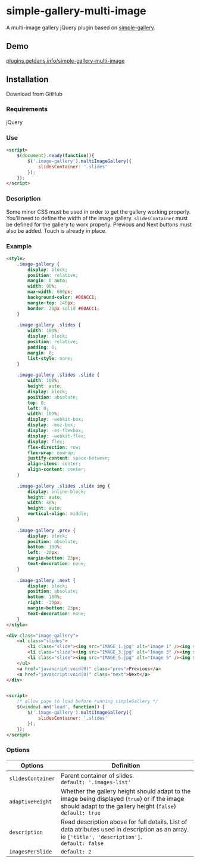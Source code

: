 # simple-gallery-multi-image
A multi-image gallery jQuery plugin based on [simple-gallery](https://github.com/LeeroyJenks/simple-gallery).

## Demo
[plugins.getdans.info/simple-gallery-multi-image](http://plugins.getdans.info/simple-gallery-multi-image)

## Installation
Download from GitHub

### Requirements
jQuery

### Use
```html
<script>
    $(document).ready(function(){
        $('.image-gallery').multiImageGallery({
            slidesContainer: '.slides'
        });
    });
</script>
```
### Description

Some minor CSS must be used in order to get the gallery working properly. You'll need to define the width of the image gallery. `slidesContainer` must be defined for the gallery to work properly.
Previous and Next buttons must also be added. Touch is already in place.

### Example

```html
<style>
    .image-gallery {
        display: block;
        position: relative;
        margin: 0 auto;
        width: 90%;
        max-width: 600px;
        background-color: #00ACC1;
        margin-top: 140px;
        border: 20px solid #00ACC1;
    }
    
    .image-gallery .slides {
        width: 100%;
        display: block;
        position: relative;
        padding: 0;
        margin: 0;
        list-style: none;
    }
    
    .image-gallery .slides .slide {
        width: 100%;
        height: auto;
        display: block;
        position: absolute;
        top: 0;
        left: 0;
        width: 100%;
        display: -webkit-box;
        display: -moz-box;
        display: -ms-flexbox;
        display: -webkit-flex;
        display: flex;
        flex-direction: row;
        flex-wrap: nowrap;
        justify-content: space-between;
        align-items: center;
        align-content: center;
    }
    
    .image-gallery .slides .slide img {
        display: inline-block;
        height: auto;
        width: 48%;
        height: auto;
        vertical-align: middle;
    }
    
    .image-gallery .prev {
        display: block;
        position: absolute;
        bottom: 100%;
        left: -20px;
        margin-bottom: 23px;
        text-decoration: none;
    }
    
    .image-gallery .next {
        display: block;
        position: absolute;
        bottom: 100%;
        right: -20px;
        margin-bottom: 23px;
        text-decoration: none;
    }
</style>

<div class="image-gallery">
    <ul class="slides">
        <li class="slide"><img src="IMAGE_1.jpg" alt="Image 1" /><img src="IMAGE_2.jpg" alt="Image 2" /></li>
        <li class="slide"><img src="IMAGE_3.jpg" alt="Image 3" /><img src="IMAGE_4.jpg" alt="Image 4" /></li>
        <li class="slide"><img src="IMAGE_5.jpg" alt="Image 5" /><img src="IMAGE_6.jpg" alt="Image 6" /></li>
    </ul>
    <a href="javascript:void(0)" class="prev">Previous</a>
    <a href="javascript:void(0)" class="next">Next</a>
</div>


<script>
    /* allow page to load before running simpleGallery */
    $(window).on('load', function() {
        $('.image-gallery').multiImageGallery({
            slidesContainer: '.slides'
        });
    });
</script>
```

### Options

Options            | Definition
------------------ | --------------------------------------------------------------------------------------------------------------------------------------------------------------------------------------
`slidesContainer`  | Parent container of slides.<br>`default: '.images-list'`
`adaptiveHeight`   | Whether the gallery height should adapt to the image being displayed (`true`) or if the image should adapt to the gallery height (`false`)<br>`default: true`
`description`      | Read description above for full details. List of data atributes used in description as an array. ie `['title', 'description']`.<br>`default: false`
`imagesPerSlide`   | `default: 2`
